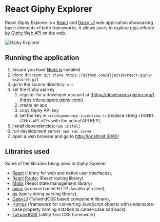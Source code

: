 # React Giphy Explorer

React Giphy Explorer is a [React](https://react.dev/) and [Daisy UI](https://daisyui.com/) web application showcasing basic elements of both frameworks. It allows users to explore gips offered by [Giphy Web API](https://developers.giphy.com/) on the web.

![Giphy Explorer](./giphy-explorer.gif)

## Running the application

1. ensure you have [Node.js](https://nodejs.org/en/) installed
2. clone the repo: `git clone https://github.com/aljazsim/react-giphy-explorer.git`
3. go to the source directory: `src`
4. set the Giphy api key
    1. register for a developer account at [https://developers.giphy.com/](https://developers.giphy.com/)
    2. create an app
    3. copy Giphy API key
    4. set the key in `src\dependency-injection.ts` (replace string `<INSERT-GIPHY-API-KEY>` with the actual API KEY)
5. install dependencies: `npm install`
6. run development server: `npm run serve`
7. open a web browser and go to [http://localhost:3000/](http://localhost:3000/)

## Libraries used

Some of the libraries being used in Giphy Explorer

-   [React](https://react.dev/) (library for web and native user interfaces),
-   [React Router](https://reactrouter.com/) (React routing library)
-   [Mobx](https://mobx.js.org/) (React state management library)
-   [axios](https://axios-http.com/) (promise based HTTP JavaScript client),
-   [qs](github.com/ljharb/qs) (query string parsing library),
-   [DaisyUI](https://daisyui.com/) (TailwindCSS based component library),
-   [Humps](https://github.com/domchristie/humps) (framework for converting JavaScript objects with underscore-case property naming notation to camel-case and back),
-   [TailwindCSS](https://tailwindcss.com/) (utility-first CSS framework)
